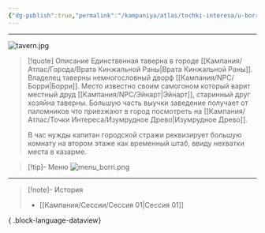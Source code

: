 ```yaml
---
{"dg-publish":true,"permalink":"/kampaniya/atlas/tochki-interesa/u-borri/","tags":["location/tavern"],"created":"2025-01-08T08:30:48.430+03:00","updated":"2025-01-09T10:57:46.146+03:00"}
---
```



<hr></hr>

![tavern.jpg](/img/user/%D0%90%D1%81%D1%81%D0%B5%D1%82%D1%8B/%D0%90%D1%82%D0%BB%D0%B0%D1%81/tavern.jpg)

> [!quote] Описание
>Единственная таверна в городе [[Кампания/Атлас/Города/Врата Кинжальной Раны\|Врата Кинжальной Раны]]. Владелец таверны немногословный дворф [[Кампания/NPC/Борри\|Борри]]. Место известно своим самогоном который варит местный друд [[Кампания/NPC/Эйнарт\|Эйнарт]], старинный друг хозяйна таверны. Большую часть выучки заведение получает от паломников что приезжают в город посмотреть на [[Кампания/Атлас/Точки Интереса/Изумрудное Древо\|Изумрудное Древо]].
>
>В час нужды капитан городской стражи реквизирует большую комнату на втором этаже как временный штаб, ввиду нехватки места в казарме.


> [!tip]- Меню
> ![menu_borri.png](/img/user/%D0%90%D1%81%D1%81%D0%B5%D1%82%D1%8B/%D0%90%D1%82%D0%BB%D0%B0%D1%81/menu_borri.png)

<hr></hr>

> [!note]- История
>  - [[Кампания/Сессии/Сессия 01\|Сессия 01]]
> 
{ .block-language-dataview}



